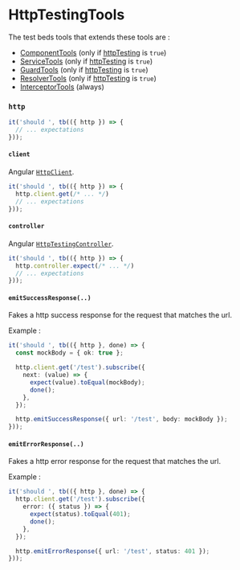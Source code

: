 # HttpTestingTools

The test beds tools that extends these tools are :

- [ComponentTools](../test-beds/component#assertion-tools) (only if [httpTesting](../test-beds/component#httptesting) is `true`)
- [ServiceTools](../test-beds/service#assertion-tools) (only if [httpTesting](../test-beds/service#httptesting) is `true`)
- [GuardTools](../test-beds/guard.mdx#assertion-tools) (only if [httpTesting](../test-beds/service#httptesting) is `true`)
- [ResolverTools](../test-beds/resolver.mdx#assertion-tools) (only if [httpTesting](../test-beds/service#httptesting) is `true`)
- [InterceptorTools](../test-beds/interceptor.mdx#assertion-tools) (always)

### `http`

```ts
it('should ', tb(({ http }) => {
  // ... expectations
}));
```

#### `client`

Angular [`HttpClient`](https://angular.dev/api/common/http/HttpClient).

```ts
it('should ', tb(({ http }) => {
  http.client.get(/* ... */)
  // ... expectations
})); 
```

#### `controller`

Angular [`HttpTestingController`](https://angular.dev/api/common/http/testing/HttpTestingController).

```ts
it('should ', tb(({ http }) => {
  http.controller.expect(/* ... */)
  // ... expectations
})); 
```

#### `emitSuccessResponse(..)`

Fakes a http success response for the request that matches the url.

Example :

```ts
it('should ', tb(({ http }, done) => {
  const mockBody = { ok: true };

  http.client.get('/test').subscribe({
    next: (value) => {
      expect(value).toEqual(mockBody);
      done();
    },
  });

  http.emitSuccessResponse({ url: '/test', body: mockBody });
})); 
```

#### `emitErrorResponse(..)`

Fakes a http error response for the request that matches the url.

Example :

```ts
it('should ', tb(({ http }, done) => {
  http.client.get('/test').subscribe({
    error: ({ status }) => {
      expect(status).toEqual(401);
      done();
    },
  });

  http.emitErrorResponse({ url: '/test', status: 401 });
})); 
```
